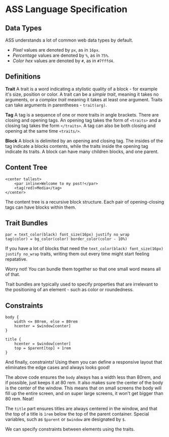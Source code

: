 # ASS Language Specification

## Data Types

ASS understands a lot of common web data types by default.

- *Pixel* values are denoted by `px`, as in `16px`.
- *Percentage* values are denoted by `%`, as in `75%`.
- *Color hex* values are denoted by `#`, as in `#7fffd4`.

## Definitions

**Trait**
A trait is a word indicating a stylistic quality of a block - for example it's size, position or color.
A trait can be a *simple trait*, meaning it takes no arguments, or a *complex trait* meaning it takes at least one argument.
Traits can take arguments in parentheses - `trait(arg)`.

**Tag**
A tag is a sequence of one or more traits in angle brackets. There are closing and opening tags.
An opening tag takes the form of `<traits>` and a closing tag takes the form `</traits>`.
A tag can also be both closing and opening at the same time `<traits/>`.

**Block**
A block is delimited by an opening and closing tag. The insides of the tag indicate a blocks contents, while the traits inside the opening tag indicate its traits.
A block can have many children blocks, and one parent.

## Content Tree
```ass
<center tallest>
    <par inline>Welcome to my post!</par>
    <tag(red)>Media</tag>
</center>
```

The content tree is a recursive block structure. Each pair of opening-closing tags can have blocks within them.


## Trait Bundles
```ass
par = text_color(black) font_size(16px) justify no_wrap
tag(color) = bg_color(color) border_color(color - 10%)
```

If you have a lot of blocks that need the `text_color(black) font_size(16px) justify no_wrap` traits, writing them out every time might start feeling repatative.

Worry not! You can bundle them together so that one small word means all of that.

Trait bundles are typically used to specify properties that are irrelevant to the positioning of an element - such as color or roundedness.

## Constraints 

```ass
body {
    width <= 80rem, else = 80rem
    hcenter = $window[center]
}

title {
    hcenter = $window[center]
    top = $parent[top] + 1rem
}
```

And finally, constraints! Using them you can define a responsive layout that eliminates the edge cases and always looks good!

The above code ensures the `body` always has a width less than 80rem, and if possible, just keeps it at 80 rem. 
It also makes sure the center of the body is the center of the window.
This means that on small screens the body will fill up the entire screen, and on super large screens, it won't get bigger than 80 rem. Neat!

The `title` part ensures titles are always centered in the window, and that the top of a title is `1rem` below the top of the parent container. 
Special variables, such as `$parent` or `$window` are designated by `$`.

We can specify constraints between elements using the traits.
